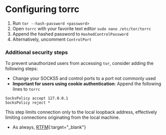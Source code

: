 # Configuring torrc
1. Run `tor --hash-password <password>`
2. Open `torrc` with your favorite text editor `sudo nano /etc/tor/torrc`
3. Append the hashed password to `HashedControlPassword`
4. Alternatively, uncomment `ControlPort`
### Additional security steps
To prevent unauthorized users from accessing `tor`, consider adding the following steps:
- Change your SOCKS5 and control ports to a port not commonly used
- **Important for users using cookie authentication**: Append the following lines to `torrc`
```
SocksPolicy accept 127.0.0.1
SocksPolicy reject *
```
This step limits connection only to the local loopback address, effectively limiting connections originating from the local machine.
- As always, [RTFM](https://tor.void.gr/docs/tor-manual.html.en){:target="_blank"}
